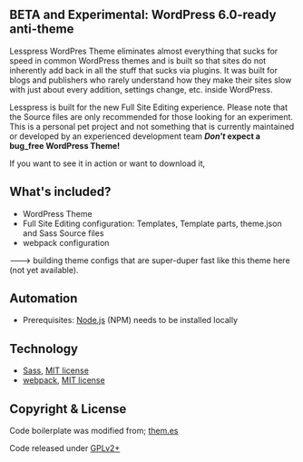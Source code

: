 ## BETA and Experimental: WordPress 6.0-ready anti-theme 

Lesspress WordPres Theme eliminates almost everything that sucks for speed in common WordPress themes and is built so that sites do not inherently add back in all the stuff that sucks via plugins. It was built for blogs and publishers who rarely understand how they make their sites slow with just about every addition, settings change, etc. inside WordPress. 

Lesspress is built for the new Full Site Editing experience. Please note that the Source files are only recommended for those looking for an experiment. This is a personal pet project and not something that is currently maintained or developed by an experienced development team **_Don't_ expect a bug_free WordPress Theme!**

If you want to see it in action or want to download it, 


## What's included?
* WordPress Theme
* Full Site Editing configuration: Templates, Template parts, theme.json and Sass Source files
* webpack configuration

---> building theme configs that are super-duper fast like this theme here (not yet available).


## Automation

* Prerequisites: [Node.js](https://nodejs.org) (NPM) needs to be installed locally


## Technology

* [Sass](https://github.com/sass/sass), [MIT license](https://github.com/sass/sass/blob/stable/MIT-LICENSE)
* [webpack](https://github.com/webpack/webpack), [MIT license](https://github.com/webpack/webpack/blob/master/LICENSE)


## Copyright & License

Code boilerplate was modified from; [them.es](https://them.es)

Code released under [GPLv2+](https://www.gnu.org/licenses/gpl-2.0.html)
